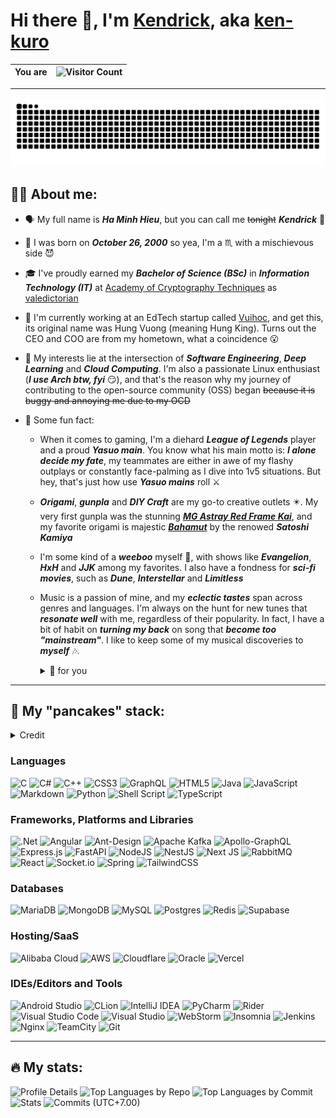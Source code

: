<!-- TODO: Convert this to svg -->

# Hi there 👋, I'm [Kendrick](https://www.facebook.com/kuro.oct26/), aka [ken-kuro](https://github.com/ken-kuro)

<!-- TODO: Consider hosting this -->

| You are | <img src="profile-counter.deno.dev/ken-kuro/count.svg" alt="Visitor Count"></img> |
|---------|:------------------------------------------------------------------------------------------:|

---

<picture>
  <source media="(prefers-color-scheme: dark)" srcset="https://raw.githubusercontent.com/ken-kuro/ken-kuro/output/github-contribution-grid-snake-dark.svg" />
  <source media="(prefers-color-scheme: light), (prefers-color-scheme: no-preference)" srcset="https://raw.githubusercontent.com/ken-kuro/ken-kuro/output/github-contribution-grid-snake.svg" />
  <img alt="github-snake" src="https://raw.githubusercontent.com/ken-kuro/ken-kuro/output/github-contribution-grid-snake.svg" />
</picture>

## 👨‍💻 About me:

- 🗣️ My full name is ***Ha Minh Hieu***, but you can call me ~~tonight~~ ***Kendrick*** 🐧
- 🎂 I was born on ***October 26, 2000*** so yea, I'm a ♏ with a mischievous side 😈
- 🎓 I've proudly earned my ***Bachelor of Science (BSc)*** in ***Information Technology (IT)***
  at [Academy of Cryptography Techniques](http://actvn.edu.vn/)
  as [valedictorian](https://vnexpress.net/tro-thanh-thu-khoa-ky-thuat-mat-ma-sau-mot-nam-song-mong-lung-4665201.html)
- 💼 I'm currently working at an EdTech startup called [Vuihoc](https://vuihoc.vn/), and get this, its original name was
  Hung Vuong (meaning Hung King). Turns out the CEO and COO are from my hometown, what a coincidence 😮
- 🌱 My interests lie at the intersection of ***Software Engineering***, ***Deep Learning*** and ***Cloud Computing***.
  I'm also a passionate Linux enthusiast (***I use Arch btw, fyi*** 😏), and that's the reason why my journey of
  contributing to the open-source community (OSS) began ~~because it is buggy and annoying me due to my OCD~~

- 🤡 Some fun fact:
    - When it comes to gaming, I'm a diehard ***League of Legends*** player and a proud ***Yasuo main***. You know what
      his main motto is: ***I alone decide my fate***, my teammates are either in awe of my flashy outplays or
      constantly face-palming as I dive into 1v5 situations. But hey, that's just how use ***Yasuo mains*** roll ⚔️
    - ***Origami***, ***gunpla*** and ***DIY Craft*** are my go-to creative outlets ✴️. My very first gunpla was the
      stunning [***MG Astray Red Frame Kai***](https://gundamshop.vn/product/mg-gundam-astray-red-frame-kai/), and my
      favorite origami is majestic [***Bahamut***](https://www.folders.jp/g/1997/9705.html) by the renowed
      ***Satoshi Kamiya***
    - I'm some kind of a ***weeboo*** myself 🥴, with shows like ***Evangelion***, ***HxH*** and ***JJK*** among my
      favorites. I also have a fondness for ***sci-fi movies***, such as ***Dune***, ***Interstellar*** and
      ***Limitless***
    - Music is a passion of mine, and my ***eclectic tastes*** span across genres and languages. I'm always on the hunt
      for new tunes that ***resonate well*** with me, regardless of their popularity. In fact, I have a bit of habit on
      ***turning my back*** on song that ***become too "mainstream"***. I like to keep some of my musical discoveries to
      ***myself*** 🎶.
      <details>
        <summary>🎁 for you</summary>

      I know, I know, it's a bit selfish. So just for this time, take a drag
      of [this](https://youtu.be/dQw4w9WgXcQ?feature=shared) [🚬](https://youtu.be/y7I8Moj2Ucc?feature=shared). I do not
      smoke in real life, but I sure do love throwing some musical "smoke" grenades to obscure your vision 😉 ~~
      Sometimes, they might even be my own "flashes" (you know, as a ***Yoru*** main and all)~~
      </details>

---

## 🥞 My "pancakes" stack:

<details>
  <summary>Credit</summary>
  All badges generated using the amazing https://github.com/badges/shields
  <!-- TODO: Consider hosting this -->
</details>

### Languages

![C](https://img.shields.io/badge/c-%2300599C.svg?style=for-the-badge&logo=c&logoColor=white)
![C#](https://img.shields.io/badge/c%23-%23239120.svg?style=for-the-badge&logo=csharp&logoColor=white)
![C++](https://img.shields.io/badge/c++-%2300599C.svg?style=for-the-badge&logo=c%2B%2B&logoColor=white)
![CSS3](https://img.shields.io/badge/css3-%231572B6.svg?style=for-the-badge&logo=css3&logoColor=white)
![GraphQL](https://img.shields.io/badge/-GraphQL-E10098?style=for-the-badge&logo=graphql&logoColor=white)
![HTML5](https://img.shields.io/badge/html5-%23E34F26.svg?style=for-the-badge&logo=html5&logoColor=white)
![Java](https://img.shields.io/badge/java-%23ED8B00.svg?style=for-the-badge&logo=openjdk&logoColor=white)
![JavaScript](https://img.shields.io/badge/javascript-%23323330.svg?style=for-the-badge&logo=javascript&logoColor=%23F7DF1E)
![Markdown](https://img.shields.io/badge/markdown-%23000000.svg?style=for-the-badge&logo=markdown&logoColor=white)
![Python](https://img.shields.io/badge/python-3670A0?style=for-the-badge&logo=python&logoColor=ffdd54)
![Shell Script](https://img.shields.io/badge/shell_script-%23121011.svg?style=for-the-badge&logo=gnu-bash&logoColor=white)
![TypeScript](https://img.shields.io/badge/typescript-%23007ACC.svg?style=for-the-badge&logo=typescript&logoColor=white)

### Frameworks, Platforms and Libraries

![.Net](https://img.shields.io/badge/.NET-5C2D91?style=for-the-badge&logo=.net&logoColor=white)
![Angular](https://img.shields.io/badge/angular-%23DD0031.svg?style=for-the-badge&logo=angular&logoColor=white)
![Ant-Design](https://img.shields.io/badge/-AntDesign-%230170FE?style=for-the-badge&logo=ant-design&logoColor=white)
![Apache Kafka](https://img.shields.io/badge/Apache%20Kafka-000?style=for-the-badge&logo=apachekafka)
![Apollo-GraphQL](https://img.shields.io/badge/-ApolloGraphQL-311C87?style=for-the-badge&logo=apollo-graphql)
![Express.js](https://img.shields.io/badge/express.js-%23404d59.svg?style=for-the-badge&logo=express&logoColor=%2361DAFB)
![FastAPI](https://img.shields.io/badge/FastAPI-005571?style=for-the-badge&logo=fastapi)
![NodeJS](https://img.shields.io/badge/node.js-6DA55F?style=for-the-badge&logo=node.js&logoColor=white)
![NestJS](https://img.shields.io/badge/nestjs-%23E0234E.svg?style=for-the-badge&logo=nestjs&logoColor=white)
![Next JS](https://img.shields.io/badge/Next-black?style=for-the-badge&logo=next.js&logoColor=white)
![RabbitMQ](https://img.shields.io/badge/Rabbitmq-FF6600?style=for-the-badge&logo=rabbitmq&logoColor=white)
![React](https://img.shields.io/badge/react-%2320232a.svg?style=for-the-badge&logo=react&logoColor=%2361DAFB)
![Socket.io](https://img.shields.io/badge/Socket.io-black?style=for-the-badge&logo=socket.io&badgeColor=010101)
![Spring](https://img.shields.io/badge/spring-%236DB33F.svg?style=for-the-badge&logo=spring&logoColor=white)
![TailwindCSS](https://img.shields.io/badge/tailwindcss-%2338B2AC.svg?style=for-the-badge&logo=tailwind-css&logoColor=white)

### Databases

![MariaDB](https://img.shields.io/badge/MariaDB-003545?style=for-the-badge&logo=mariadb&logoColor=white)
![MongoDB](https://img.shields.io/badge/MongoDB-%234ea94b.svg?style=for-the-badge&logo=mongodb&logoColor=white)
![MySQL](https://img.shields.io/badge/mysql-%2300f.svg?style=for-the-badge&logo=mysql&logoColor=white)
![Postgres](https://img.shields.io/badge/postgres-%23316192.svg?style=for-the-badge&logo=postgresql&logoColor=white)
![Redis](https://img.shields.io/badge/redis-%23DD0031.svg?style=for-the-badge&logo=redis&logoColor=white)
![Supabase](https://img.shields.io/badge/Supabase-3ECF8E?style=for-the-badge&logo=supabase&logoColor=white)

### Hosting/SaaS

![Alibaba Cloud](https://img.shields.io/badge/AlibabaCloud-%23FF6701.svg?style=for-the-badge&logo=alibabacloud&logoColor=white)
![AWS](https://img.shields.io/badge/AWS-%23FF9900.svg?style=for-the-badge&logo=amazon-aws&logoColor=white)
![Cloudflare](https://img.shields.io/badge/Cloudflare-F38020?style=for-the-badge&logo=Cloudflare&logoColor=white)
![Oracle](https://img.shields.io/badge/Oracle-F80000?style=for-the-badge&logo=oracle&logoColor=white)
![Vercel](https://img.shields.io/badge/vercel-%23000000.svg?style=for-the-badge&logo=vercel&logoColor=white)

### IDEs/Editors and Tools

![Android Studio](https://img.shields.io/badge/Android%20Studio-3DDC84.svg?style=for-the-badge&logo=android-studio&logoColor=white)
![CLion](https://img.shields.io/badge/CLion-black?style=for-the-badge&logo=clion&logoColor=white&color=mediumturquoise)
![IntelliJ IDEA](https://img.shields.io/badge/IntelliJIDEA-000000.svg?style=for-the-badge&logo=intellij-idea&logoColor=white&color=rebeccapurple)
![PyCharm](https://img.shields.io/badge/pycharm-143?style=for-the-badge&logo=pycharm&logoColor=white&color=green)
![Rider](https://img.shields.io/badge/Rider-000000.svg?style=for-the-badge&logo=Rider&logoColor=white&color=crimson)
![Visual Studio Code](https://img.shields.io/badge/Visual%20Studio%20Code-0078d7.svg?style=for-the-badge&logo=visual-studio-code&logoColor=white)
![Visual Studio](https://img.shields.io/badge/Visual%20Studio-5C2D91.svg?style=for-the-badge&logo=visual-studio&logoColor=white)
![WebStorm](https://img.shields.io/badge/webstorm-143?style=for-the-badge&logo=webstorm&logoColor=white&color=blue)
![Insomnia](https://img.shields.io/badge/Insomnia-black?style=for-the-badge&logo=insomnia&logoColor=5849BE&color=darkblue)
![Jenkins](https://img.shields.io/badge/jenkins-%232C5263.svg?style=for-the-badge&logo=jenkins&logoColor=white)
![Nginx](https://img.shields.io/badge/nginx-%23009639.svg?style=for-the-badge&logo=nginx&logoColor=white)
![TeamCity](https://img.shields.io/badge/teamcity-000000.svg?style=for-the-badge&logo=teamcity&logoColor=white&color=limegreen)
![Git](https://img.shields.io/badge/git-%23F05033.svg?style=for-the-badge&logo=git&logoColor=white)

---

## 🔥 My stats:
![Profile Details](http://github-profile-summary-cards.vercel.app/api/cards/profile-details?username=ken-kuro&theme=transparent)
![Top Languages by Repo](http://github-profile-summary-cards.vercel.app/api/cards/repos-per-language?username=ken-kuro&theme=transparent)
![Top Languages by Commit](http://github-profile-summary-cards.vercel.app/api/cards/most-commit-language?username=ken-kuro&theme=transparent)
![Stats](http://github-profile-summary-cards.vercel.app/api/cards/stats?username=ken-kuro&theme=transparent)
![Commits (UTC+7.00)](http://github-profile-summary-cards.vercel.app/api/cards/productive-time?username=ken-kuro&theme=transparent&utcOffset=7)

<!--
**ken-kuro/ken-kuro** is a ✨ _special_ ✨ repository because its `README.md` (this file) appears on your GitHub profile.

Here are some ideas to get you started:

- 🔭 I’m currently working on ...
- 🌱 I’m currently learning ...
- 👯 I’m looking to collaborate on ...
- 🤔 I’m looking for help with ...
- 💬 Ask me about ...
- 📫 How to reach me: ...
- 😄 Pronouns: ...
- ⚡ Fun fact: ...
-->
